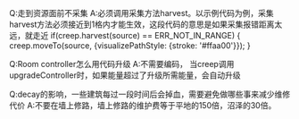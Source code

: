 Q:走到资源面前不采集
A:必须调用采集方法harvest。以示例代码为例，采集harvest方法必须接近到1格内才能生效，这段代码的意思是如果采集报错距离太远，就走近
if(creep.harvest(source) == ERR_NOT_IN_RANGE) {
    creep.moveTo(source, {visualizePathStyle: {stroke: '#ffaa00'}});
}


Q:Room controller怎么用代码升级
A:不需要编码， 当creep调用upgradeController时，如果能量超过了升级所需能量，会自动升级


Q:decay的影响，一些建筑每过一段时间后会掉血，需要避免做哪些事来减少维修代价
A:不要在墙上修路，墙上修路的维护费等于平地的150倍，沼泽的30倍。




